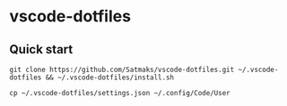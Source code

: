 # vscode-dotfiles

## Quick start
```
git clone https://github.com/Satmaks/vscode-dotfiles.git ~/.vscode-dotfiles && ~/.vscode-dotfiles/install.sh
```

```
cp ~/.vscode-dotfiles/settings.json ~/.config/Code/User
```
